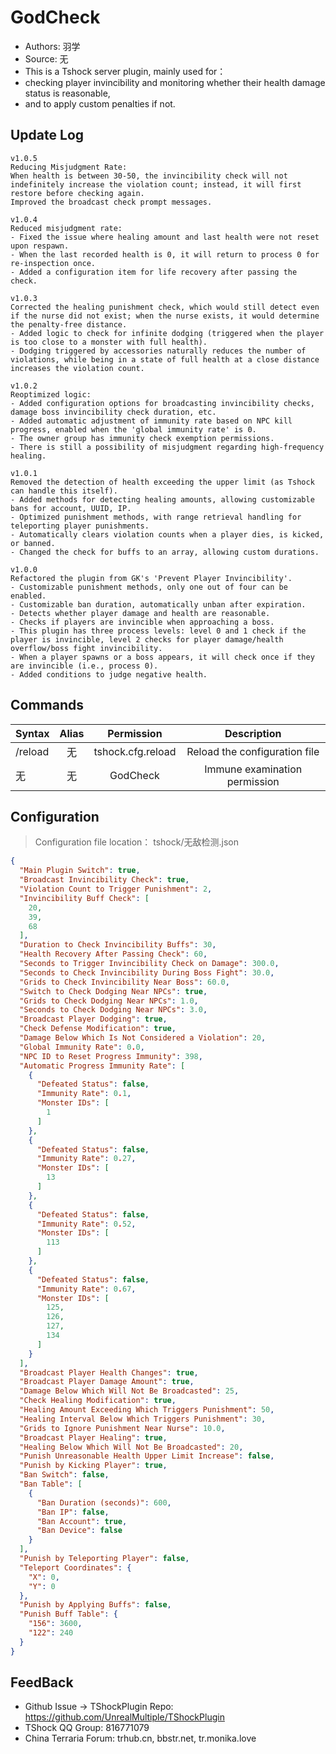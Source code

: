 # GodCheck

- Authors: 羽学
- Source: 无
- This is a Tshock server plugin, mainly used for：
- checking player invincibility and monitoring whether their health damage status is reasonable, 
- and to apply custom penalties if not.

## Update Log

```
v1.0.5
Reducing Misjudgment Rate:
When health is between 30-50, the invincibility check will not indefinitely increase the violation count; instead, it will first restore before checking again.
Improved the broadcast check prompt messages.

v1.0.4
Reduced misjudgment rate:
- Fixed the issue where healing amount and last health were not reset upon respawn.
- When the last recorded health is 0, it will return to process 0 for re-inspection once.
- Added a configuration item for life recovery after passing the check.

v1.0.3
Corrected the healing punishment check, which would still detect even if the nurse did not exist; when the nurse exists, it would determine the penalty-free distance.
- Added logic to check for infinite dodging (triggered when the player is too close to a monster with full health).
- Dodging triggered by accessories naturally reduces the number of violations, while being in a state of full health at a close distance increases the violation count.

v1.0.2
Reoptimized logic:
- Added configuration options for broadcasting invincibility checks, damage boss invincibility check duration, etc.
- Added automatic adjustment of immunity rate based on NPC kill progress, enabled when the 'global immunity rate' is 0.
- The owner group has immunity check exemption permissions.
- There is still a possibility of misjudgment regarding high-frequency healing.

v1.0.1
Removed the detection of health exceeding the upper limit (as Tshock can handle this itself).
- Added methods for detecting healing amounts, allowing customizable bans for account, UUID, IP.
- Optimized punishment methods, with range retrieval handling for teleporting player punishments.
- Automatically clears violation counts when a player dies, is kicked, or banned.
- Changed the check for buffs to an array, allowing custom durations.

v1.0.0
Refactored the plugin from GK's 'Prevent Player Invincibility'.
- Customizable punishment methods, only one out of four can be enabled.
- Customizable ban duration, automatically unban after expiration.
- Detects whether player damage and health are reasonable.
- Checks if players are invincible when approaching a boss.
- This plugin has three process levels: level 0 and 1 check if the player is invincible, level 2 checks for player damage/health overflow/boss fight invincibility.
- When a player spawns or a boss appears, it will check once if they are invincible (i.e., process 0).
- Added conditions to judge negative health.
```

## Commands

| Syntax                             | Alias  |       Permission       |                   Description                   |
| -------------------------------- | :---: | :--------------: | :--------------------------------------: |
| /reload  | 无 |   tshock.cfg.reload    |    Reload the configuration file    |
| 无  | 无 |   GodCheck    |    Immune examination permission    |

## Configuration
> Configuration file location： tshock/无敌检测.json
```json
{
  "Main Plugin Switch": true,
  "Broadcast Invincibility Check": true,
  "Violation Count to Trigger Punishment": 2,
  "Invincibility Buff Check": [
    20,
    39,
    68
  ],
  "Duration to Check Invincibility Buffs": 30,
  "Health Recovery After Passing Check": 60,
  "Seconds to Trigger Invincibility Check on Damage": 300.0,
  "Seconds to Check Invincibility During Boss Fight": 30.0,
  "Grids to Check Invincibility Near Boss": 60.0,
  "Switch to Check Dodging Near NPCs": true,
  "Grids to Check Dodging Near NPCs": 1.0,
  "Seconds to Check Dodging Near NPCs": 3.0,
  "Broadcast Player Dodging": true,
  "Check Defense Modification": true,
  "Damage Below Which Is Not Considered a Violation": 20,
  "Global Immunity Rate": 0.0,
  "NPC ID to Reset Progress Immunity": 398,
  "Automatic Progress Immunity Rate": [
    {
      "Defeated Status": false,
      "Immunity Rate": 0.1,
      "Monster IDs": [
        1
      ]
    },
    {
      "Defeated Status": false,
      "Immunity Rate": 0.27,
      "Monster IDs": [
        13
      ]
    },
    {
      "Defeated Status": false,
      "Immunity Rate": 0.52,
      "Monster IDs": [
        113
      ]
    },
    {
      "Defeated Status": false,
      "Immunity Rate": 0.67,
      "Monster IDs": [
        125,
        126,
        127,
        134
      ]
    }
  ],
  "Broadcast Player Health Changes": true,
  "Broadcast Player Damage Amount": true,
  "Damage Below Which Will Not Be Broadcasted": 25,
  "Check Healing Modification": true,
  "Healing Amount Exceeding Which Triggers Punishment": 50,
  "Healing Interval Below Which Triggers Punishment": 30,
  "Grids to Ignore Punishment Near Nurse": 10.0,
  "Broadcast Player Healing": true,
  "Healing Below Which Will Not Be Broadcasted": 20,
  "Punish Unreasonable Health Upper Limit Increase": false,
  "Punish by Kicking Player": true,
  "Ban Switch": false,
  "Ban Table": [
    {
      "Ban Duration (seconds)": 600,
      "Ban IP": false,
      "Ban Account": true,
      "Ban Device": false
    }
  ],
  "Punish by Teleporting Player": false,
  "Teleport Coordinates": {
    "X": 0,
    "Y": 0
  },
  "Punish by Applying Buffs": false,
  "Punish Buff Table": {
    "156": 3600,
    "122": 240
  }
}
```
## FeedBack
- Github Issue -> TShockPlugin Repo: https://github.com/UnrealMultiple/TShockPlugin
- TShock QQ Group: 816771079
- China Terraria Forum: trhub.cn, bbstr.net, tr.monika.love